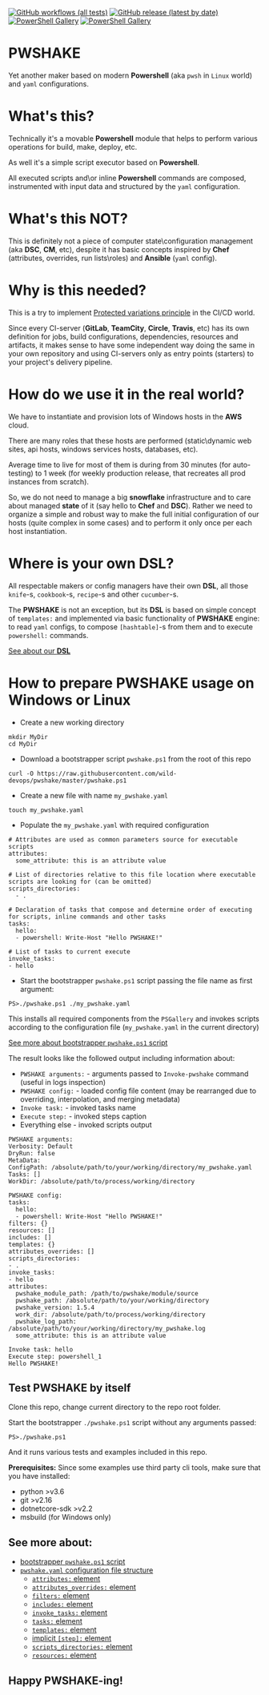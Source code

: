 [![GitHub workflows (all tests)](https://github.com/wild-devops/pwshake/workflows/all%20tests/badge.svg)](../../actions/workflows/tests.yml)
[![GitHub release (latest by date)](https://img.shields.io/github/v/release/wild-devops/pwshake)](../../releases/tag/v1.5.4)
[![PowerShell Gallery](https://img.shields.io/powershellgallery/v/pwshake)](https://www.powershellgallery.com/packages/pwshake)
[![PowerShell Gallery](https://img.shields.io/powershellgallery/dt/pwshake)](https://www.powershellgallery.com/packages/pwshake)

# PWSHAKE
Yet another maker based on modern **Powershell** (aka `pwsh` in `Linux` world) and `yaml` configurations.

# What's this?
Technically it's a movable **Powershell** module that helps to perform various operations for build, make, deploy, etc.

As well it's a simple script executor based on **Powershell**.

All executed scripts and\or inline **Powershell** commands are composed, instrumented with input data and structured by the `yaml` configuration.

# What's this NOT?
This is definitely not a piece of computer state\configuration management (aka **DSC**, **CM**, etc), despite it has basic concepts inspired by **Chef** (attributes, overrides, run lists\roles) and **Ansible** (`yaml` config).

# Why is this needed?
This is a try to implement [Protected variations principle](https://en.wikipedia.org/wiki/GRASP_(object-oriented_design)#Protected_variations) in the CI/CD world.

Since every CI-server (**GitLab**, **TeamCity**, **Circle**, **Travis**, etc) has its own definition for jobs, build configurations, dependencies, resources and artifacts, it makes sense to have some independent way doing the same in your own repository and using CI-servers only as entry points (starters) to your project's delivery pipeline.

# How do we use it in the real world?
We have to instantiate and provision lots of Windows hosts in the **AWS** cloud.

There are many roles that these hosts are performed (static\dynamic web sites, api hosts, windows services hosts, databases, etc).

Average time to live for most of them is during from 30 minutes (for auto-testing) to 1 week (for weekly production release, that recreates all prod instances from scratch).

So, we do not need to manage a big **snowflake** infrastructure and to care about managed **state** of it (say hello to **Chef** and **DSC**). Rather we need to organize a simple and robust way to make the full initial configuration of our hosts (quite complex in some cases) and to perform it only once per each host instantiation.

# Where is your own DSL?

All respectable makers or config managers have their own **DSL**, all those `knife`-s, `cookbook`-s, `recipe`-s and other `cucumber`-s.

The **PWSHAKE** is not an exception, but its **DSL** is based on simple concept of `templates:` and implemented via basic functionality of **PWSHAKE** engine: to read `yaml` configs, to compose `[hashtable]`-s from them and to execute `powershell:` commands.

[See about our **DSL**](/pwshake/templates)


# How to prepare **PWSHAKE** usage on Windows or Linux

* Create a new working directory

```
mkdir MyDir
cd MyDir
```

* Download a bootstrapper script `pwshake.ps1` from the root of this repo

```
curl -O https://raw.githubusercontent.com/wild-devops/pwshake/master/pwshake.ps1
```
  
* Create a new file with name `my_pwshake.yaml`

```
touch my_pwshake.yaml
```
* Populate the `my_pwshake.yaml` with required configuration

```
# Attributes are used as common parameters source for executable scripts
attributes:
  some_attribute: this is an attribute value

# List of directories relative to this file location where executable scripts are looking for (can be omitted)
scripts_directories:
  - .

# Declaration of tasks that compose and determine order of executing for scripts, inline commands and other tasks
tasks:
  hello:
  - powershell: Write-Host "Hello PWSHAKE!"

# List of tasks to current execute
invoke_tasks:
- hello

```

* Start the bootstrapper `pwshake.ps1` script passing the file name as first argument:

```
PS>./pwshake.ps1 ./my_pwshake.yaml
```
This installs all required components from the `PSGallery` and invokes scripts according to the configuration file (`my_pwshake.yaml` in the current directory)

[See more about bootstrapper `pwshake.ps1` script](/doc/bootstrapper.md)


The result looks like the followed output including information about:
*  `PWSHAKE arguments:` - arguments passed to `Invoke-pwshake` command (useful in logs inspection)
*  `PWSHAKE config:` - loaded config file content (may be rearranged due to overriding, interpolation, and merging metadata)
*  `Invoke task:` - invoked tasks name
*  `Execute step:` - invoked steps caption
*  Everything else - invoked scripts output

```
PWSHAKE arguments:
Verbosity: Default
DryRun: false
MetaData:
ConfigPath: /absolute/path/to/your/working/directory/my_pwshake.yaml
Tasks: []
WorkDir: /absolute/path/to/process/working/directory

PWSHAKE config:
tasks:
  hello:
  - powershell: Write-Host "Hello PWSHAKE!"
filters: {}
resources: []
includes: []
templates: {}
attributes_overrides: []
scripts_directories:
- .
invoke_tasks:
- hello
attributes:
  pwshake_module_path: /path/to/pwshake/module/source
  pwshake_path: /absolute/path/to/your/working/directory
  pwshake_version: 1.5.4
  work_dir: /absolute/path/to/process/working/directory
  pwshake_log_path: /absolute/path/to/your/working/directory/my_pwshake.log
  some_attribute: this is an attribute value

Invoke task: hello
Execute step: powershell_1
Hello PWSHAKE!
```
## Test **PWSHAKE** by itself

Clone this repo, change current directory to the repo root folder.

Start the bootstrapper `./pwshake.ps1` script without any arguments passed:
```
PS>./pwshake.ps1
```
And it runs various tests and examples included in this repo.

**Prerequisites:**
Since some examples use third party cli tools, make sure that you have installed:
* python >v3.6
* git >v2.16
* dotnetcore-sdk >v2.2
* msbuild (for Windows only)

## See more about:
* [bootstrapper `pwshake.ps1` script](/doc/bootstrapper.md)
* [`pwshake.yaml` configuration file structure](/doc/config.md)
  * [`attributes:` element](/doc/attributes.md)
  * [`attributes_overrides:` element](/doc/attributes_overrides.md)
  * [`filters:` element](/doc/filters.md)
  * [`includes:` element](/doc/includes.md)
  * [`invoke_tasks:` element](/doc/invoke_tasks.md)
  * [`tasks:` element](/doc/tasks.md)
  * [`templates:` element](/doc/templates.md)
  * [implicit `[step]:` element](/doc/step.md)
  * [`scripts_directories:` element](/doc/scripts_directories.md)
  * [`resources:` element](/doc/resources.md)

## Happy **PWSHAKE**-ing!
